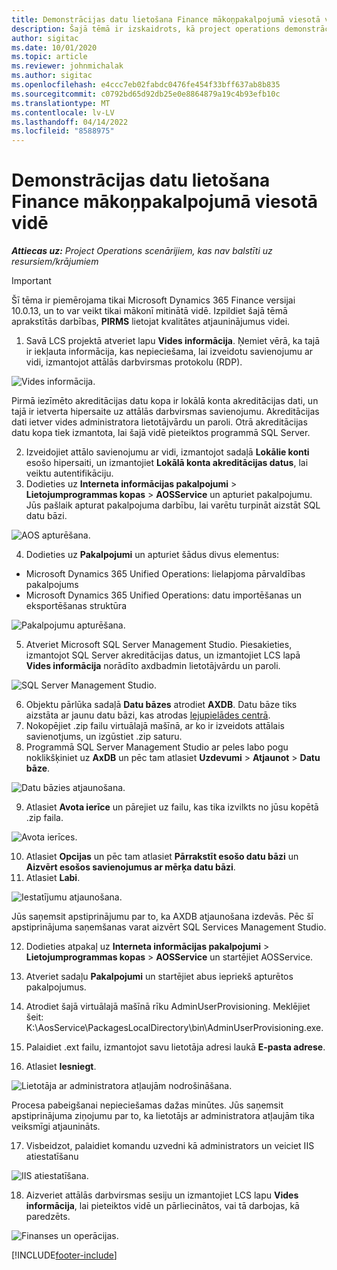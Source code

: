 ```yaml
---
title: Demonstrācijas datu lietošana Finance mākoņpakalpojumā viesotā vidē
description: Šajā tēmā ir izskaidrots, kā project operations demonstrācijas datus lietot Dynamics 365 Finance mākonī mitinātai videi.
author: sigitac
ms.date: 10/01/2020
ms.topic: article
ms.reviewer: johnmichalak
ms.author: sigitac
ms.openlocfilehash: e4ccc7eb02fabdc0476fe454f33bff637ab8b835
ms.sourcegitcommit: c0792bd65d92db25e0e8864879a19c4b93efb10c
ms.translationtype: MT
ms.contentlocale: lv-LV
ms.lasthandoff: 04/14/2022
ms.locfileid: "8588975"
---
```

# <a name="apply-demo-data-to-a-finance-cloud-hosted-environment"></a>Demonstrācijas datu lietošana Finance mākoņpakalpojumā viesotā vidē

_**Attiecas uz:** Project Operations scenārijiem, kas nav balstīti uz resursiem/krājumiem_

> [!IMPORTANT]
> Šī tēma ir piemērojama tikai Microsoft Dynamics 365 Finance versijai 10.0.13, un to var veikt tikai mākonī mitinātā vidē. Izpildiet šajā tēmā aprakstītās darbības, **PIRMS** lietojat kvalitātes atjauninājumus videi.

1. Savā LCS projektā atveriet lapu **Vides informācija**. Ņemiet vērā, ka tajā ir iekļauta informācija, kas nepieciešama, lai izveidotu savienojumu ar vidi, izmantojot attālās darbvirsmas protokolu (RDP).

![Vides informācija.](./media/1EnvironmentDetails.png)

Pirmā iezīmēto akreditācijas datu kopa ir lokālā konta akreditācijas dati, un tajā ir ietverta hipersaite uz attālās darbvirsmas savienojumu. Akreditācijas dati ietver vides administratora lietotājvārdu un paroli. Otrā akreditācijas datu kopa tiek izmantota, lai šajā vidē pieteiktos programmā SQL Server.

2. Izveidojiet attālo savienojumu ar vidi, izmantojot sadaļā **Lokālie konti** esošo hipersaiti, un izmantojiet **Lokālā konta akreditācijas datus**, lai veiktu autentifikāciju.
3. Dodieties uz **Interneta informācijas pakalpojumi** > **Lietojumprogrammas kopas** > **AOSService** un apturiet pakalpojumu. Jūs pašlaik apturat pakalpojuma darbību, lai varētu turpināt aizstāt SQL datu bāzi.

![AOS apturēšana.](./media/2StopAOS.png)

4. Dodieties uz **Pakalpojumi** un apturiet šādus divus elementus:

- Microsoft Dynamics 365 Unified Operations: lielapjoma pārvaldības pakalpojums
- Microsoft Dynamics 365 Unified Operations: datu importēšanas un eksportēšanas struktūra

![Pakalpojumu apturēšana.](./media/3StopServices.png)

5. Atveriet Microsoft SQL Server Management Studio. Piesakieties, izmantojot SQL Server akreditācijas datus, un izmantojiet LCS lapā **Vides informācija** norādīto axdbadmin lietotājvārdu un paroli.

![SQL Server Management Studio.](./media/4SSMS.png)

6. Objektu pārlūka sadaļā **Datu bāzes** atrodiet **AXDB**. Datu bāze tiks aizstāta ar jaunu datu bāzi, kas atrodas [lejupielādes centrā](https://download.microsoft.com/download/1/a/3/1a314bd2-b082-4a87-abdc-1ba26c92b63d/ProjOpsDemoDataFOGARelease.zip). 
7. Nokopējiet .zip failu virtuālajā mašīnā, ar ko ir izveidots attālais savienotjums, un izgūstiet .zip saturu.
8. Programmā SQL Server Management Studio ar peles labo pogu noklikšķiniet uz **AxDB** un pēc tam atlasiet **Uzdevumi** > **Atjaunot** > **Datu bāze**.

![Datu bāzies atjaunošana.](./media/5RestoreDatabase.png)

9. Atlasiet **Avota ierīce** un pārejiet uz failu, kas tika izvilkts no jūsu kopētā .zip faila.

![Avota ierīces.](./media/6SourceDevice.png)

10. Atlasiet **Opcijas** un pēc tam atlasiet **Pārrakstīt esošo datu bāzi** un **Aizvērt esošos savienojumus ar mērķa datu bāzi**. 
11. Atlasiet **Labi**.

![Iestatījumu atjaunošana.](./media/7RestoreSetting.png)

Jūs saņemsit apstiprinājumu par to, ka AXDB atjaunošana izdevās. Pēc šī apstiprinājuma saņemšanas varat aizvērt SQL Services Management Studio.

12. Dodieties atpakaļ uz **Interneta informācijas pakalpojumi** > **Lietojumprogrammas kopas** > **AOSService** un startējiet AOSService.
13. Atveriet sadaļu **Pakalpojumi** un startējiet abus iepriekš apturētos pakalpojumus.

14. Atrodiet šajā virtuālajā mašīnā rīku AdminUserProvisioning. Meklējiet šeit: K:\AosService\PackagesLocalDirectory\bin\AdminUserProvisioning.exe.
15. Palaidiet .ext failu, izmantojot savu lietotāja adresi laukā **E-pasta adrese**. 
16. Atlasiet **Iesniegt**.

![Lietotāja ar administratora atļaujām nodrošināšana.](./media/8AdminUserProvisioning.png)

Procesa pabeigšanai nepieciešamas dažas minūtes. Jūs saņemsit apstiprinājuma ziņojumu par to, ka lietotājs ar administratora atļaujām tika veiksmīgi atjaunināts.

17. Visbeidzot, palaidiet komandu uzvedni kā administrators un veiciet IIS atiestatīšanu

![IIS atiestatīšana.](./media/9IISReset.png)

18. Aizveriet attālās darbvirsmas sesiju un izmantojiet LCS lapu **Vides informācija**, lai pieteiktos vidē un pārliecinātos, vai tā darbojas, kā paredzēts.

![Finanses un operācijas.](./media/10FinanceAndOperations.png)


[!INCLUDE[footer-include](../includes/footer-banner.md)]